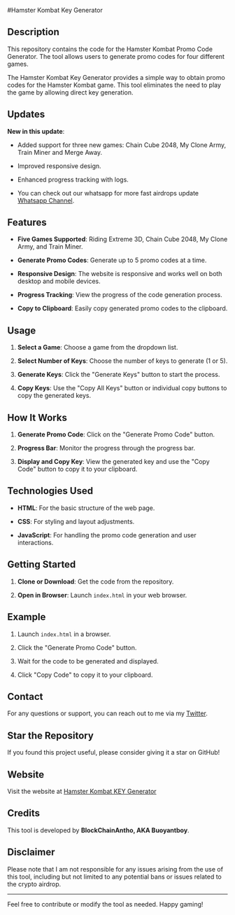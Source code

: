 #Hamster Kombat Key Generator



## Description



This repository contains the code for the Hamster Kombat Promo Code Generator. The tool allows users to generate promo codes for four different games.

The Hamster Kombat Key Generator provides a simple way to obtain promo codes for the Hamster Kombat game. This tool eliminates the need to play the game by allowing direct key generation. 



## Updates



**New in this update**:

- Added support for three new games: Chain Cube 2048, My Clone Army, Train Miner and Merge Away.

- Improved responsive design.

- Enhanced progress tracking with logs.

- You can check out our whatsapp for more fast airdrops update [Whatsapp Channel](https://whatsapp.com/channel/0029VacXVLtF1YlLF0XDlv3z).



## Features



- **Five Games Supported**: Riding Extreme 3D, Chain Cube 2048, My Clone Army, and Train Miner.

- **Generate Promo Codes**: Generate up to 5 promo codes at a time.

- **Responsive Design**: The website is responsive and works well on both desktop and mobile devices.

- **Progress Tracking**: View the progress of the code generation process.

- **Copy to Clipboard**: Easily copy generated promo codes to the clipboard.



## Usage



1. **Select a Game**: Choose a game from the dropdown list.

2. **Select Number of Keys**: Choose the number of keys to generate (1 or 5).

3. **Generate Keys**: Click the "Generate Keys" button to start the process.

4. **Copy Keys**: Use the "Copy All Keys" button or individual copy buttons to copy the generated keys.





## How It Works



1. **Generate Promo Code**: Click on the "Generate Promo Code" button.

2. **Progress Bar**: Monitor the progress through the progress bar.

3. **Display and Copy Key**: View the generated key and use the "Copy Code" button to copy it to your clipboard.



## Technologies Used



- **HTML**: For the basic structure of the web page.

- **CSS**: For styling and layout adjustments.

- **JavaScript**: For handling the promo code generation and user interactions.



## Getting Started



1. **Clone or Download**: Get the code from the repository.

2. **Open in Browser**: Launch `index.html` in your web browser.



## Example



1. Launch `index.html` in a browser.

2. Click the "Generate Promo Code" button.

3. Wait for the code to be generated and displayed.

4. Click "Copy Code" to copy it to your clipboard.



## Contact



For any questions or support, you can reach out to me via my [Twitter](https://twitter.com/blockchainantho).



## Star the Repository



If you found this project useful, please consider giving it a star on GitHub!



## Website



Visit the website at [Hamster Kombat KEY Generator]()



## Credits



This tool is developed by **BlockChainAntho, AKA Buoyantboy**.



## Disclaimer



Please note that I am not responsible for any issues arising from the use of this tool, including but not limited to any potential bans or issues related to the crypto airdrop.



---



Feel free to contribute or modify the tool as needed. Happy gaming!

